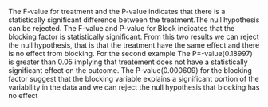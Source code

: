 The F-value for treatment and the P-value indicates that there is a statistically significant difference between the treatment.The null hypothesis can be rejected.
The F-value and P-value for Block indicates that the blocking factor is statistically significant.
From this two results we can reject the null hypothesis, that is that the treatment have the same effect and there is no effect from blocking.
For the second example
The P=-value(0.18997) is greater than 0.05 implying that treatement does not have a statistically significant effect on the outcome.
The P-value(0.000609) for the blocking factor suggest that the blocking variable explains a significant portion of the variability in the data and we can reject the null hypothesis that blocking has no effect
